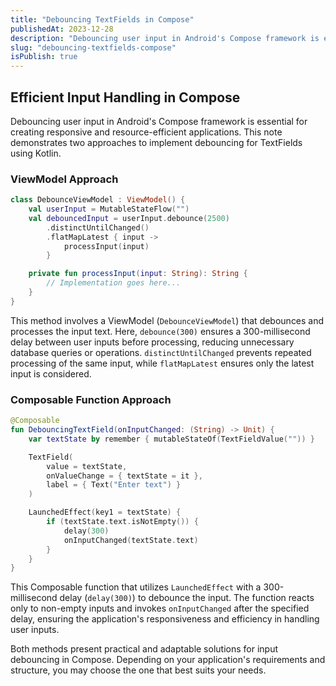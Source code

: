 ```yaml
---
title: "Debouncing TextFields in Compose"
publishedAt: 2023-12-28
description: "Debouncing user input in Android's Compose framework is essential for creating responsive and resource-efficient applications. This note demonstrates two approaches..."
slug: "debouncing-textfields-compose"
isPublish: true
--- 
```


## Efficient Input Handling in Compose

Debouncing user input in Android's Compose framework is essential for creating responsive and resource-efficient applications. This note demonstrates two approaches to implement debouncing for TextFields using Kotlin.

### ViewModel Approach
```kotlin
class DebounceViewModel : ViewModel() {
    val userInput = MutableStateFlow("")
    val debouncedInput = userInput.debounce(2500)
        .distinctUntilChanged()
        .flatMapLatest { input ->
            processInput(input)
        }

    private fun processInput(input: String): String {
        // Implementation goes here...
    }
}
```
This method involves a ViewModel (`DebounceViewModel`) that debounces and processes the input text. Here, `debounce(300)` ensures a 300-millisecond delay between user inputs before processing, reducing unnecessary database queries or operations. `distinctUntilChanged` prevents repeated processing of the same input, while `flatMapLatest` ensures only the latest input is considered.

### Composable Function Approach
```kotlin
@Composable
fun DebouncingTextField(onInputChanged: (String) -> Unit) {
    var textState by remember { mutableStateOf(TextFieldValue("")) }

    TextField(
        value = textState,
        onValueChange = { textState = it },
        label = { Text("Enter text") }
    )

    LaunchedEffect(key1 = textState) {
        if (textState.text.isNotEmpty()) {
            delay(300)
            onInputChanged(textState.text)
        }
    }
}
```
This Composable function that utilizes `LaunchedEffect` with a 300-millisecond delay (`delay(300)`) to debounce the input. The function reacts only to non-empty inputs and invokes `onInputChanged` after the specified delay, ensuring the application's responsiveness and efficiency in handling user inputs.

Both methods present practical and adaptable solutions for input debouncing in Compose. Depending on your application's requirements and structure, you may choose the one that best suits your needs.